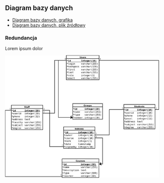 ## Diagram bazy danych

- [Diagram bazy danych, grafika](https://raw.githubusercontent.com/rszczers/Indeks/master/DB/db.jpeg)  
- [Diagram bazy danych, plik źródłowy](https://github.com/rszczers/Indeks/raw/master/DB/db.dia)  
 
### Redundancja
Lorem ipsum dolor

![DFD](./db.jpeg)
